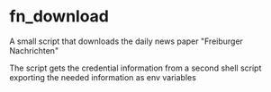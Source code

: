 # fn_download

A small script that downloads the daily news paper "Freiburger Nachrichten"

The script gets the credential information from a second shell script exporting the needed information as env variables
